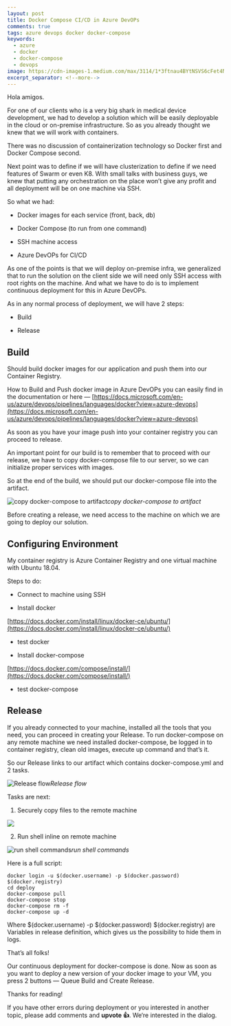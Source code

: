 ```yaml
---
layout: post
title: Docker Compose CI/CD in Azure DevOPs
comments: true
tags: azure devops docker docker-compose
keywords:
  - azure
  - docker
  - docker-compose
  - devops
image: https://cdn-images-1.medium.com/max/3114/1*3ftnau4BYtNSVS6cFet4Nw.png
excerpt_separator: <!--more-->
---
```


Hola amigos.

For one of our clients who is a very big shark in medical device development, we had to develop a solution which will be easily deployable in the cloud or on-premise infrastructure. So as you already thought we knew that we will work with containers.

There was no discussion of containerization technology so Docker first and Docker Compose second.

Next point was to define if we will have clusterization to define if we need features of Swarm or even K8. With small talks with business guys, we knew that putting any orchestration on the place won’t give any profit and all deployment will be on one machine via SSH.

<!--more-->

So what we had:

* Docker images for each service (front, back, db)

* Docker Compose (to run from one command)

* SSH machine access

* Azure DevOPs for CI/CD

As one of the points is that we will deploy on-premise infra, we generalized that to run the solution on the client side we will need only SSH access with root rights on the machine. And what we have to do is to implement continuous deployment for this in Azure DevOPs.

As in any normal process of deployment, we will have 2 steps:

* Build

* Release

## Build

Should build docker images for our application and push them into our Container Registry.

How to Build and Push docker image in Azure DevOPs you can easily find in the documentation or here — [https://docs.microsoft.com/en-us/azure/devops/pipelines/languages/docker?view=azure-devops](https://docs.microsoft.com/en-us/azure/devops/pipelines/languages/docker?view=azure-devops)

As soon as you have your image push into your container registry you can proceed to release.

An important point for our build is to remember that to proceed with our release, we have to copy docker-compose file to our server, so we can initialize proper services with images.

So at the end of the build, we should put our docker-compose file into the artifact.

![copy docker-compose to artifact](https://cdn-images-1.medium.com/max/3074/1*h_iSK--vH3azrIXES49hzA.png)*copy docker-compose to artifact*

Before creating a release, we need access to the machine on which we are going to deploy our solution.

## Configuring Environment

My container registry is Azure Container Registry and one virtual machine with Ubuntu 18.04.

Steps to do:

* Connect to machine using SSH

* Install docker

[https://docs.docker.com/install/linux/docker-ce/ubuntu/](https://docs.docker.com/install/linux/docker-ce/ubuntu/)

* test docker

* Install docker-compose

[https://docs.docker.com/compose/install/](https://docs.docker.com/compose/install/)

* test docker-compose

## Release

If you already connected to your machine, installed all the tools that you need, you can proceed in creating your Release. To run docker-compose on any remote machine we need installed docker-compose, be logged in to container registry, clean old images, execute up command and that’s it.

So our Release links to our artifact which contains docker-compose.yml and 2 tasks.

![Release flow](https://cdn-images-1.medium.com/max/2000/1*MD7gACgLowZHp5zeThfH3Q.png)*Release flow*

Tasks are next:

1. Securely copy files to the remote machine

![](https://cdn-images-1.medium.com/max/3080/1*xfHL8jp5AVjs1geRXNqOXQ.png)

2. Run shell inline on remote machine

![run shell commands](https://cdn-images-1.medium.com/max/3114/1*3ftnau4BYtNSVS6cFet4Nw.png)*run shell commands*

Here is a full script:

    docker login -u $(docker.username) -p $(docker.password) $(docker.registry) 
    cd deploy 
    docker-compose pull 
    docker-compose stop
    docker-compose rm -f
    docker-compose up -d

Where $(docker.username) -p $(docker.password) $(docker.registry) are Variables in release definition, which gives us the possibility to hide them in logs.

That’s all folks!

Our continuous deployment for docker-compose is done. Now as soon as you want to deploy a new version of your docker image to your VM, you press 2 buttons — Queue Build and Create Release.

Thanks for reading!

If you have other errors during deployment or you interested in another topic, please add comments and **upvote 👍**. We‘re interested in the dialog.
